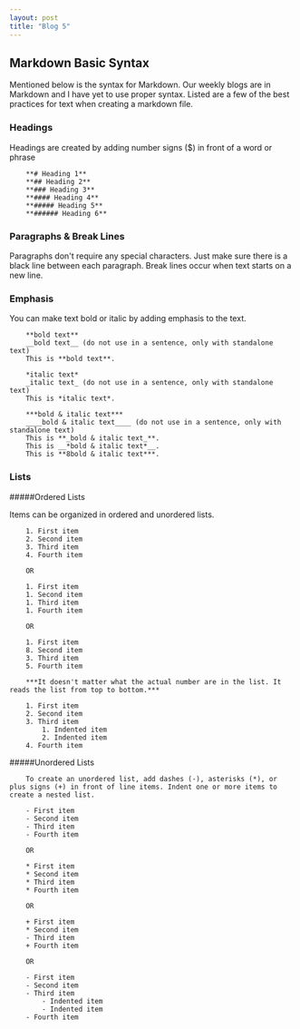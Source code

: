 ```yaml
---
layout: post
title: "Blog 5"
---
```


Markdown Basic Syntax
---------------------

Mentioned below is the syntax for Markdown. Our weekly blogs are in Markdown and I have yet to use proper syntax. Listed are a few of the best practices for text when creating a markdown file.

### Headings

Headings are created by adding number signs ($) in front of a word or phrase

        **# Heading 1**
        **## Heading 2**
        **### Heading 3**
        **#### Heading 4**
        **##### Heading 5**
        **###### Heading 6**

### Paragraphs & Break Lines

Paragraphs don't require any special characters. Just make sure there is a black line between each paragraph.
Break lines occur when text starts on a new line.

### Emphasis

You can make text bold or italic by adding emphasis to the text.

        **bold text**
        __bold text__ (do not use in a sentence, only with standalone text)
        This is **bold text**.

        *italic text*
        _italic text_ (do not use in a sentence, only with standalone text)
        This is *italic text*.

        ***bold & italic text***
        ____bold & italic text____ (do not use in a sentence, only with standalone text)
        This is **_bold & italic text_**.
        This is __*bold & italic text*__.
        This is **8bold & italic text***.

### Lists

#####Ordered Lists

Items can be organized in ordered and unordered lists.

        1. First item
        2. Second item
        3. Third item
        4. Fourth item

        OR

        1. First item
        1. Second item
        1. Third item
        1. Fourth item

        OR

        1. First item
        8. Second item
        3. Third item
        5. Fourth item

        ***It doesn't matter what the actual number are in the list. It reads the list from top to bottom.***

        1. First item
        2. Second item
        3. Third item
            1. Indented item
            2. Indented item
        4. Fourth item

#####Unordered Lists

        To create an unordered list, add dashes (-), asterisks (*), or plus signs (+) in front of line items. Indent one or more items to create a nested list.

        - First item
        - Second item
        - Third item
        - Fourth item

        OR

        * First item
        * Second item
        * Third item
        * Fourth item

        OR

        + First item
        * Second item
        - Third item
        + Fourth item

        OR

        - First item
        - Second item
        - Third item
            - Indented item
            - Indented item
        - Fourth item
